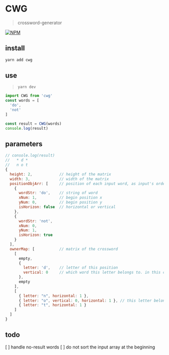 # CWG
> crossword-generator

[![NPM](https://nodei.co/npm/cwg.png?compact=true)](https://nodei.co/npm/cwg/)

## install
```sh
yarn add cwg
```

## use
> `yarn dev`
```js
import CWG from 'cwg'
const words = [
  'do',
  'not'
]

const result = CWG(words)
console.log(result)
```

## parameters
```js
// console.log(result)
//   * d *
//   n o t
{
  height: 2,            // height of the matrix
  width: 3,             // width of the matrix
  positionObjArr: [     // position of each input word, as input's order
    {
      wordStr: 'do',    // string of word
      xNum: 1,          // begin position x
      yNum: 0,          // begin position y
      isHorizon: false  // horizontal or vertical
    },
    {
      wordStr: 'not',
      xNum: 0,
      yNum: 1,
      isHorizon: true
    }
  ],
  ownerMap: [           // matrix of the crossword
    [
      empty,
      {
        letter: 'd',    // letter of this position
        vertical: 0     // which word this letter belongs to. in this case, it's 0th: 'do'
      },
      empty
    ],
    [
      { letter: "n", horizontal: 1 },
      { letter: "o", vertical: 0, horizontal: 1 }, // this letter belongs to both words
      { letter: "t", horizontal: 1 }
    ]
  ]
}
```


## todo
[ ] handle no-result words
[ ] do not sort the input array at the beginning